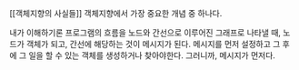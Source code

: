 [[객체지향의 사실들]]
객체지향에서 가장 중요한 개념 중 하나다.

내가 이해하기론 프로그램의 흐름을 노드와 간선으로 이루어진 그래프로 나타낼 때, 노드가 객체가 되고, 간선에 해당하는 것이 메시지가 된다. 메시지를 먼저 설정하고 그 후에 그 일을 할 수 있는 객체를 생성하거나 찾아야한다.
그러니까, 메시지가 먼저다.